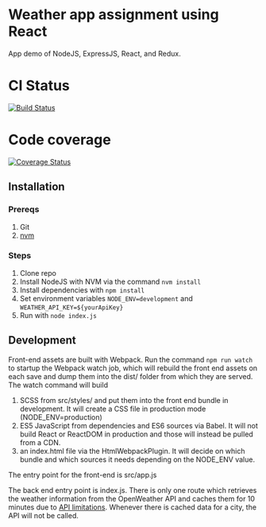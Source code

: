 # Weather app assignment using React
App demo of NodeJS, ExpressJS, React, and Redux.

# CI Status
[![Build Status](https://travis-ci.org/tkomiya24/node-react-redux-weather-app.svg?branch=master)](https://travis-ci.org/tkomiya24/node-react-redux-weather-app)

# Code coverage
[![Coverage Status](https://coveralls.io/repos/github/tkomiya24/node-react-redux-weather-app/badge.svg?branch=master)](https://coveralls.io/github/tkomiya24/node-react-redux-weather-app?branch=master)

## Installation
### Prereqs
  1. Git
  2. [nvm](https://github.com/creationix/nvm)

### Steps
  1. Clone repo
  2. Install NodeJS with NVM via the command `nvm install`
  3. Install dependencies with `npm install`
  4. Set environment variables `NODE_ENV=development` and `WEATHER_API_KEY=${yourApiKey}`
  5. Run with `node index.js`

## Development

Front-end assets are built with Webpack. Run the command `npm run watch` to startup the Webpack watch job, which will rebuild the front end assets on each save and dump them into the dist/ folder from which they are served. The watch command will build

  1. SCSS from src/styles/ and put them into the front end bundle in development. It will create a CSS file in production mode (NODE_ENV=production)
  2. ES5 JavaScript from dependencies and ES6 sources via Babel. It will not build React or ReactDOM in production and those will instead be pulled from a CDN.
  3. an index.html file via the HtmlWebpackPlugin. It will decide on which bundle and which sources it needs depending on the NODE_ENV value.

The entry point for the front-end is src/app.js

The back end entry point is index.js. There is only one route which retrieves the weather information from the OpenWeather API and caches them for 10 minutes due to [API limitations](https://openweathermap.org/appid#work). Whenever there is cached data for a city, the API will not be called.
